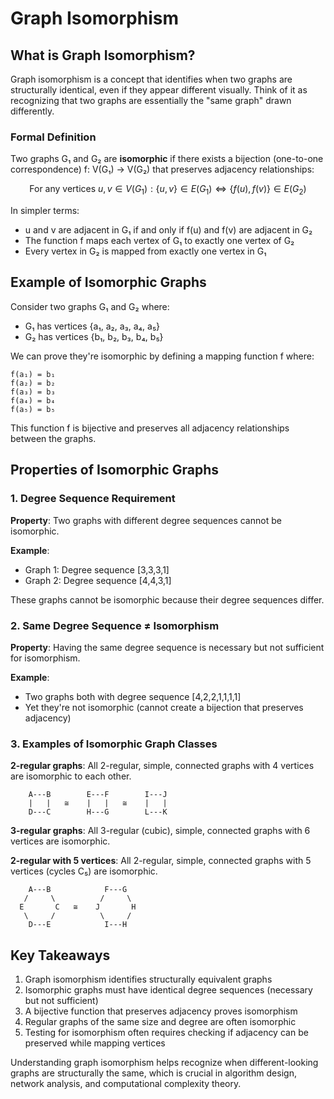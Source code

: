 # Graph Isomorphism

## What is Graph Isomorphism?

Graph isomorphism is a concept that identifies when two graphs are structurally identical, even if they appear different visually. Think of it as recognizing that two graphs are essentially the "same graph" drawn differently.

### Formal Definition

Two graphs G₁ and G₂ are **isomorphic** if there exists a bijection (one-to-one correspondence) f: V(G₁) → V(G₂) that preserves adjacency relationships:

$$\text{For any vertices } u,v \in V(G_1): \{u,v\} \in E(G_1) \Leftrightarrow \{f(u),f(v)\} \in E(G_2)$$

In simpler terms:
- u and v are adjacent in G₁ if and only if f(u) and f(v) are adjacent in G₂
- The function f maps each vertex of G₁ to exactly one vertex of G₂
- Every vertex in G₂ is mapped from exactly one vertex in G₁

## Example of Isomorphic Graphs

Consider two graphs G₁ and G₂ where:
- G₁ has vertices {a₁, a₂, a₃, a₄, a₅}
- G₂ has vertices {b₁, b₂, b₃, b₄, b₅}

We can prove they're isomorphic by defining a mapping function f where:
```
f(a₁) = b₁
f(a₂) = b₂
f(a₃) = b₃
f(a₄) = b₄
f(a₅) = b₅
```

This function f is bijective and preserves all adjacency relationships between the graphs.

## Properties of Isomorphic Graphs

### 1. Degree Sequence Requirement

**Property**: Two graphs with different degree sequences cannot be isomorphic.

**Example**: 
- Graph 1: Degree sequence [3,3,3,1]
- Graph 2: Degree sequence [4,4,3,1]

These graphs cannot be isomorphic because their degree sequences differ.

### 2. Same Degree Sequence ≠ Isomorphism

**Property**: Having the same degree sequence is necessary but not sufficient for isomorphism.

**Example**: 
- Two graphs both with degree sequence [4,2,2,1,1,1,1]
- Yet they're not isomorphic (cannot create a bijection that preserves adjacency)

### 3. Examples of Isomorphic Graph Classes

**2-regular graphs**: All 2-regular, simple, connected graphs with 4 vertices are isomorphic to each other.

```
    A---B        E---F        I---J
    |   |   ≅    |   |   ≅    |   |
    D---C        H---G        L---K
```

**3-regular graphs**: All 3-regular (cubic), simple, connected graphs with 6 vertices are isomorphic.

**2-regular with 5 vertices**: All 2-regular, simple, connected graphs with 5 vertices (cycles C₅) are isomorphic.

```
    A---B            F---G
   /     \          /     \
  E       C   ≅    J       H
   \     /          \     /
    D---E            I---H
```

## Key Takeaways

1. Graph isomorphism identifies structurally equivalent graphs
2. Isomorphic graphs must have identical degree sequences (necessary but not sufficient)
3. A bijective function that preserves adjacency proves isomorphism
4. Regular graphs of the same size and degree are often isomorphic
5. Testing for isomorphism often requires checking if adjacency can be preserved while mapping vertices

Understanding graph isomorphism helps recognize when different-looking graphs are structurally the same, which is crucial in algorithm design, network analysis, and computational complexity theory.